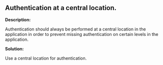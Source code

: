 
Authentication at a central location.
-------


**Description:**

Authentication should always be performed at a central location in the application in order to prevent missing authentication on certain levels in the application.


**Solution:**

Use a central location for authentication.	